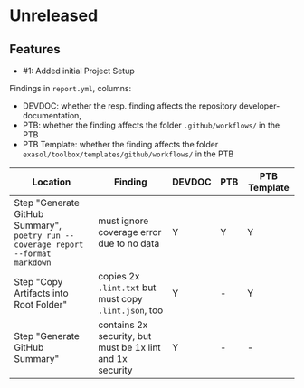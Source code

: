 # Unreleased

## Features

* #1: Added initial Project Setup


Findings in `report.yml`, columns: 
* DEVDOC: whether the resp. finding affects the repository developer-documentation, 
* PTB: whether the finding affects the folder `.github/workflows/` in the PTB
* PTB Template:  whether the finding affects the folder `exasol/toolbox/templates/github/workflows/` in the PTB 

| Location | Finding | DEVDOC | PTB | PTB Template |
|----------|---------|--------|-----|---|
| Step "Generate GitHub Summary", `poetry run -- coverage report --format markdown` | must ignore coverage error due to no data | Y | Y | Y |
| Step "Copy Artifacts into Root Folder" | copies 2x `.lint.txt` but must copy `.lint.json`, too | Y | - | Y |
| Step "Generate GitHub Summary" | contains 2x security, but must be 1x lint and 1x security | Y | - | - |
